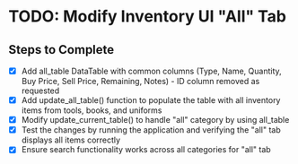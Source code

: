 # TODO: Modify Inventory UI "All" Tab

## Steps to Complete
- [x] Add all_table DataTable with common columns (Type, Name, Quantity, Buy Price, Sell Price, Remaining, Notes) - ID column removed as requested
- [x] Add update_all_table() function to populate the table with all inventory items from tools, books, and uniforms
- [x] Modify update_current_table() to handle "all" category by using all_table
- [x] Test the changes by running the application and verifying the "all" tab displays all items correctly
- [x] Ensure search functionality works across all categories for "all" tab
